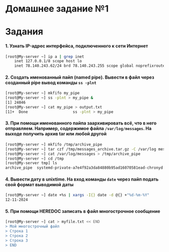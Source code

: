 # Домашнее задание №1



# Задания

#### 1. Узнать IP-адрес интерфейса, подключенного к сети Интернет
```sh
[root@My-server ~] ip a | grep inet
    inet 127.0.0.1/8 scope host lo
    inet 78.140.243.62/24 brd 78.140.243.255 scope global noprefixroute enp0s5
```

#### 2. Создать именованный пайп (named pipe). Вывести в файл через созданный pipe вывод команды `ss -plnt`
```sh
[root@My-server ~] mkfifo my_pipe 
[root@My-server ~] ss -plnt > my_pipe &
[1] 24846
[root@My-server ~] cat my_pipe > output.txt
[1]+  Done                    ss -plnt > my_pipe
```
#### 3. При помощи именованного пайпа заархивировать всё, что в него отправляем. Например, содержимое файла `/var/log/messages`. На выходе получить архив tar или любой другой
```sh
[root@My-server ~] mkfifo /tmp/archive_pipe
[root@My-server ~] tar czf /tmp/messages_archive.tar.gz -C /var/log messages < /tmp/archive_pipe
[root@My-server ~] cat /var/log/messages > /tmp/archive_pipe
[root@My-server ~] cd /tmp
[root@My-server tmp] ls
archive_pipe  systemd-private-a7e4f92a3da84880b95ad16070581ead-chronyd.service-IlYHLj
```
#### 4. Вывести дату в unixtime. На вход команды `date` через пайп подать свой формат выводимой даты
```sh
[root@My-server ~] date +%s | xargs -I{} date -d @{} +"%d-%m-%Y"
12-11-2024
```
#### 5. При помощи HEREDOC записать в файл многострочное сообщение
```sh
[root@My-server ~] cat > myfile.txt << END
> Мой многострочный файл
> Строка 1
> Строка 2
> Строка 3
> END
```
